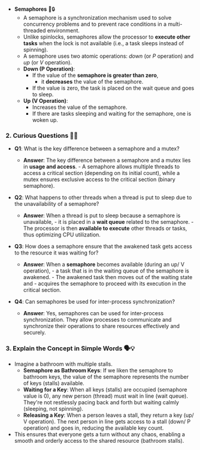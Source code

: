 
- **Semaphores** 📘🔒
  - A semaphore is a synchronization mechanism used to solve concurrency problems and to prevent race conditions in a multi-threaded environment.
  - Unlike spinlocks, semaphores allow the processor to **execute other tasks** when the lock is not available (i.e., a task sleeps instead of spinning).
  - A semaphore uses two atomic operations: *down* (or *P* operation) and *up* (or *V* operation).
  - **Down (P Operation)**: 
    - If the value of the **semaphore is greater than zero**,
        - it **decreases** the value of the semaphore. 
    - If the value is zero, the task is placed on the wait queue and goes to sleep.
  - **Up (V Operation)**: 
    - Increases the value of the semaphore.
    - If there are tasks sleeping and waiting for the semaphore, one is woken up.

### 2. Curious Questions 🤔💭

- **Q1**: What is the key difference between a semaphore and a mutex?
  - **Answer**: The key difference between a semaphore and a mutex lies in **usage and access**.
        - A semaphore allows multiple threads to access a critical section (depending on its initial count), while a mutex ensures exclusive access to the critical section (binary semaphore).

- **Q2**: What happens to other threads when a thread is put to sleep due to the unavailability of a semaphore?
  - **Answer**: When a thread is put to sleep because a semaphore is unavailable, 
         - it is placed in a **wait queue** related to the semaphore. 
         - The processor is then **available to execute** other threads or tasks, thus optimizing CPU utilization.

- **Q3**: How does a semaphore ensure that the awakened task gets access to the resource it was waiting for?
  - **Answer**: When a **semaphore** becomes available (during an up/ V operation), 
        - a task that is in the waiting queue of the semaphore is awakened. 
        - The awakened task then moves out of the waiting state and 
        - acquires the semaphore to proceed with its execution in the critical section.

- **Q4**: Can semaphores be used for inter-process synchronization?
  - **Answer**: Yes, semaphores can be used for inter-process synchronization. They allow processes to communicate and synchronize their operations to share resources effectively and securely.

### 3. Explain the Concept in Simple Words 🗣️💡

- Imagine a bathroom with multiple stalls. 
  - **Semaphore as Bathroom Keys**: If we liken the semaphore to bathroom keys, the value of the semaphore represents the number of keys (stalls) available.
  - **Waiting for a Key**: When all keys (stalls) are occupied (semaphore value is 0), any new person (thread) must wait in line (wait queue). They're not restlessly pacing back and forth but waiting calmly (sleeping, not spinning).
  - **Releasing a Key**: When a person leaves a stall, they return a key (up/ V operation). The next person in line gets access to a stall (down/ P operation) and goes in, reducing the available key count.
- This ensures that everyone gets a turn without any chaos, enabling a smooth and orderly access to the shared resource (bathroom stalls).
